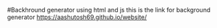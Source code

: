#Backhround generator using html and js
this is the link for background generator
https://aashutosh69.github.io/website/
